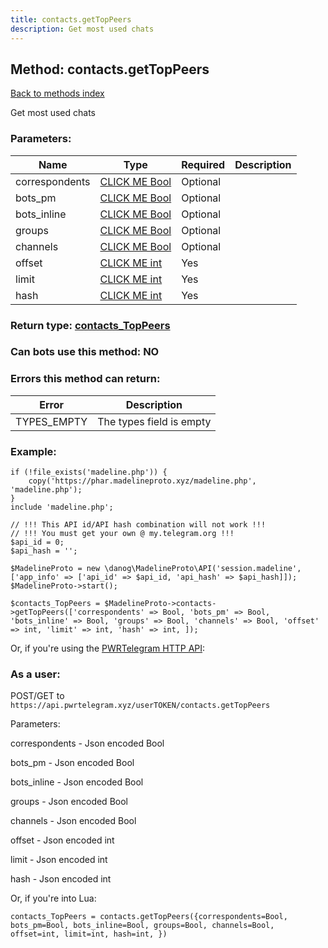 ```yaml
---
title: contacts.getTopPeers
description: Get most used chats
---
```

## Method: contacts.getTopPeers  
[Back to methods index](index.md)


Get most used chats

### Parameters:

| Name     |    Type       | Required | Description |
|----------|---------------|----------|-------------|
|correspondents|[CLICK ME Bool](../types/Bool.md) | Optional||
|bots\_pm|[CLICK ME Bool](../types/Bool.md) | Optional||
|bots\_inline|[CLICK ME Bool](../types/Bool.md) | Optional||
|groups|[CLICK ME Bool](../types/Bool.md) | Optional||
|channels|[CLICK ME Bool](../types/Bool.md) | Optional||
|offset|[CLICK ME int](../types/int.md) | Yes||
|limit|[CLICK ME int](../types/int.md) | Yes||
|hash|[CLICK ME int](../types/int.md) | Yes||


### Return type: [contacts\_TopPeers](../types/contacts_TopPeers.md)

### Can bots use this method: **NO**


### Errors this method can return:

| Error    | Description   |
|----------|---------------|
|TYPES_EMPTY|The types field is empty|


### Example:


```
if (!file_exists('madeline.php')) {
    copy('https://phar.madelineproto.xyz/madeline.php', 'madeline.php');
}
include 'madeline.php';

// !!! This API id/API hash combination will not work !!!
// !!! You must get your own @ my.telegram.org !!!
$api_id = 0;
$api_hash = '';

$MadelineProto = new \danog\MadelineProto\API('session.madeline', ['app_info' => ['api_id' => $api_id, 'api_hash' => $api_hash]]);
$MadelineProto->start();

$contacts_TopPeers = $MadelineProto->contacts->getTopPeers(['correspondents' => Bool, 'bots_pm' => Bool, 'bots_inline' => Bool, 'groups' => Bool, 'channels' => Bool, 'offset' => int, 'limit' => int, 'hash' => int, ]);
```

Or, if you're using the [PWRTelegram HTTP API](https://pwrtelegram.xyz):



### As a user:

POST/GET to `https://api.pwrtelegram.xyz/userTOKEN/contacts.getTopPeers`

Parameters:

correspondents - Json encoded Bool

bots_pm - Json encoded Bool

bots_inline - Json encoded Bool

groups - Json encoded Bool

channels - Json encoded Bool

offset - Json encoded int

limit - Json encoded int

hash - Json encoded int




Or, if you're into Lua:

```
contacts_TopPeers = contacts.getTopPeers({correspondents=Bool, bots_pm=Bool, bots_inline=Bool, groups=Bool, channels=Bool, offset=int, limit=int, hash=int, })
```

